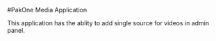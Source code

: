 #PakOne Media Application

This application has the ablity to add single source for videos in admin panel.

